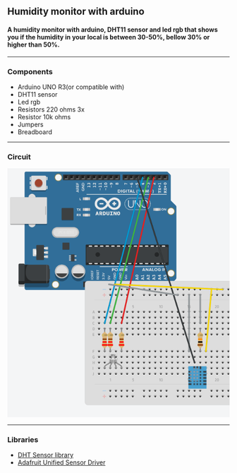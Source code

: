 ## Humidity monitor with arduino

#### A humidity monitor with arduino, DHT11 sensor and led rgb that shows you if the humidity in your local is between 30-50%, bellow 30% or higher than 50%.

---

### Components

- Arduino UNO R3(or compatible with)
- DHT11 sensor
- Led rgb
- Resistors 220 ohms 3x
- Resistor 10k ohms
- Jumpers
- Breadboard

---

### Circuit

![circuiti](images/hmci.png)

---

### Libraries

- [DHT Sensor library](https://github.com/adafruit/DHT-sensor-library)
- [Adafruit Unified Sensor Driver](https://github.com/adafruit/Adafruit_Sensor)
